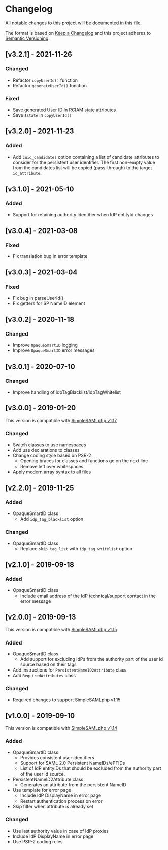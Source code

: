 # Changelog

All notable changes to this project will be documented in this file.

The format is based on [Keep a Changelog](https://keepachangelog.com/en/1.0.0/)
and this project adheres to [Semantic Versioning](https://semver.org/spec/v2.0.0.html).

## [v3.2.1] - 2021-11-26

### Changed

- Refactor `copyUserId()` function
- Refactor `generateUserId()` function

### Fixed

- Save generated User ID in RCIAM state attributes
- Save `$state` in `copyUserId()`

## [v3.2.0] - 2021-11-23

### Added

- Add `cuid_candidates` option containing a list of candidate attributes to
  consider for the persistent user identifier. The first non-empty value from
  the candidates list will be copied (pass-through) to the target
  `id_attribute`.

## [v3.1.0] - 2021-05-10

### Added

- Support for retaining authority identifier when IdP entityId changes

## [v3.0.4] - 2021-03-08

### Fixed

- Fix translation bug in error template

## [v3.0.3] - 2021-03-04

### Fixed

- Fix bug in parseUserId()
- Fix getters for SP NameID element

## [v3.0.2] - 2020-11-18

### Changed

- Improve `OpaqueSmartID` logging
- Improve `OpaqueSmartID` error messages

## [v3.0.1] - 2020-07-10

### Changed

- Improve handling of idpTagBlacklist/idpTagWhitelist

## [v3.0.0] - 2019-01-20

This version is compatible with [SimpleSAMLphp v1.17](https://simplesamlphp.org/docs/1.17/simplesamlphp-changelog)

### Changed

- Switch classes to use namespaces
- Add use declarations to classes
- Change coding style based on PSR-2
  - Opening braces for classes and functions go on the next line
  - Remove left over whitespaces
- Apply modern array syntax to all files

## [v2.2.0] - 2019-11-25

### Added

- OpaqueSmartID class
  - Add `idp_tag_blacklist` option

### Changed

- OpaqueSmartID class
  - Replace `skip_tag_list` with `idp_tag_whitelist` option

## [v2.1.0] - 2019-09-18

### Added

- OpaqueSmartID class
  - Include email address of the IdP technical/support contact in the error message

## [v2.0.0] - 2019-09-13

This version is compatible with [SimpleSAMLphp v1.15](https://simplesamlphp.org/docs/1.15/simplesamlphp-changelog)

### Added

- OpaqueSmartID class
  - Add support for excluding IdPs from the authority part of the user id
    source based on their tags
- Add instructions for `PersistentNameID2Attribute` class
- Add `RequiredAttributes` class

### Changed

- Required changes to support SimpleSAMLphp v1.15

## [v1.0.0] - 2019-09-10

This version is compatible with [SimpleSAMLphp v1.14](https://simplesamlphp.org/docs/1.14/simplesamlphp-changelog)

### Added

- OpaqueSmartID class
  - Provides consistent user identifiers
  - Support for SAML 2.0 Persistent NameIDs/ePTIDs
  - List of IdP entityIDs that should be excluded from the authority part of
    the user id source.
- PersistentNameID2Attribute class
  - Generates an attribute from the persistent NameID
- Use template for error page
  - Include IdP DisplayName in error page
  - Restart authentication process on error
- Skip filter when attribute is already set

### Changed

- Use last authority value in case of IdP proxies
- Include IdP DisplayName in error page
- Use PSR-2 coding rules
